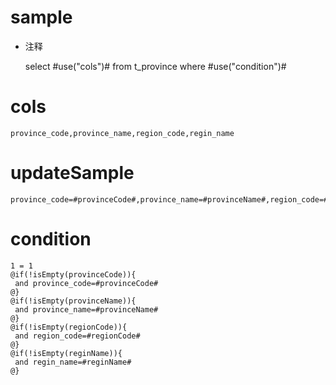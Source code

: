 sample
===
* 注释

	select #use("cols")# from t_province  where  #use("condition")#

cols
===
	province_code,province_name,region_code,regin_name

updateSample
===
	
	province_code=#provinceCode#,province_name=#provinceName#,region_code=#regionCode#,regin_name=#reginName#

condition
===

	1 = 1  
	@if(!isEmpty(provinceCode)){
	 and province_code=#provinceCode#
	@}
	@if(!isEmpty(provinceName)){
	 and province_name=#provinceName#
	@}
	@if(!isEmpty(regionCode)){
	 and region_code=#regionCode#
	@}
	@if(!isEmpty(reginName)){
	 and regin_name=#reginName#
	@}
	
	